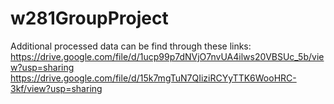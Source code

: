 # w281GroupProject
Additional processed data can be find through these links:
https://drive.google.com/file/d/1ucp99p7dNVjO7nvUA4ilws20VBSUc_5b/view?usp=sharing
https://drive.google.com/file/d/15k7mgTuN7QIiziRCYyTTK6WooHRC-3kf/view?usp=sharing
